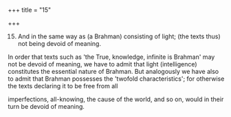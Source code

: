 +++
title = "15"

+++


15. And in the same way as (a Brahman) consisting of light; (the texts thus) not being devoid of meaning.

In order that texts such as 'the True, knowledge, infinite is Brahman' may not be devoid of meaning, we have to admit that light (intelligence) constitutes the essential nature of Brahman. But analogously we have also to admit that Brahman possesses the 'twofold characteristics'; for otherwise the texts declaring it to be free from all

imperfections, all-knowing, the cause of the world, and so on, would in their turn be devoid of meaning.

